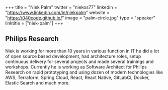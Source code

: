 +++
title = "Niek Palm"
twitter = "niekos77"
linkedin = "https://www.linkedin.com/in/niekpalm"
website = "https://040code.github.io/"
image = "palm-circle.jpg"
type = "speaker"
linktitle = ["niek-palm"]
+++

<h2>Philips Research</h2>

<p>Niek is working for more than 10 years in various function in IT he did a lot of open source based development, had architecture roles, setup continuous delivery for several projects and made several trainings and workshops. Currently he is working as Software Architect for Philips Research on rapid prototyping and using dozen of modern technologies like AWS, Terraform, Spring Cloud, React, React Native, GitLabCi, Docker, Elastic Search and much more.</p>